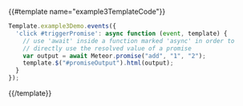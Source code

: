 {{#template name="example3TemplateCode"}}
```js
Template.example3Demo.events({
  'click #triggerPromise': async function (event, template) {
    // use 'await' inside a function marked 'async' in order to
    // directly use the resolved value of a promise
    var output = await Meteor.promise("add", "1", "2");
    template.$("#promiseOutput").html(output);
  }
});
```
{{/template}}
